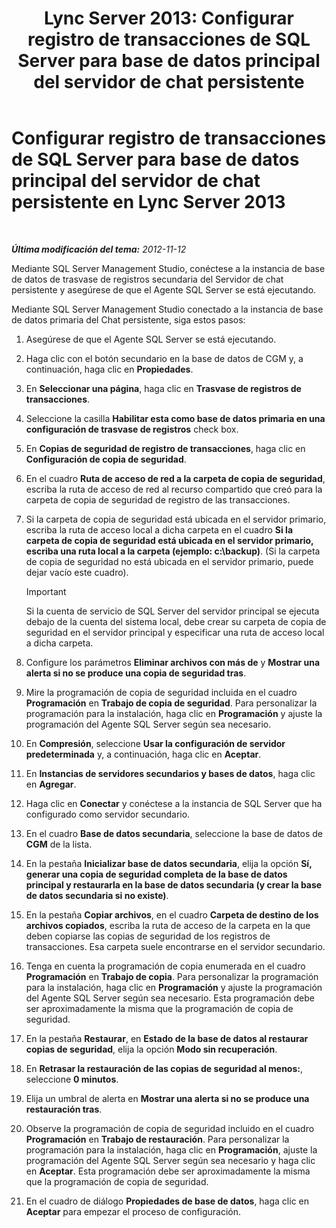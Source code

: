 ﻿---
title: 'Lync Server 2013: Configurar registro de transacciones de SQL Server para base de datos principal del servidor de chat persistente'
TOCTitle: Configurar registro de transacciones de SQL Server para base de datos principal del servidor de chat persistente
ms:assetid: 088ea1c2-d592-4a11-b3b8-f1e2f8beae93
ms:mtpsurl: https://technet.microsoft.com/es-es/library/JJ204653(v=OCS.15)
ms:contentKeyID: 48274350
ms.date: 01/07/2017
mtps_version: v=OCS.15
ms.translationtype: HT
---

# Configurar registro de transacciones de SQL Server para base de datos principal del servidor de chat persistente en Lync Server 2013

 

_**Última modificación del tema:** 2012-11-12_

Mediante SQL Server Management Studio, conéctese a la instancia de base de datos de trasvase de registros secundaria del Servidor de chat persistente y asegúrese de que el Agente SQL Server se está ejecutando.

Mediante SQL Server Management Studio conectado a la instancia de base de datos primaria del Chat persistente, siga estos pasos:

1.  Asegúrese de que el Agente SQL Server se está ejecutando.

2.  Haga clic con el botón secundario en la base de datos de CGM y, a continuación, haga clic en **Propiedades**.

3.  En **Seleccionar una página**, haga clic en **Trasvase de registros de transacciones**.

4.  Seleccione la casilla **Habilitar esta como base de datos primaria en una configuración de trasvase de registros** check box.

5.  En **Copias de seguridad de registro de transacciones**, haga clic en **Configuración de copia de seguridad**.

6.  En el cuadro **Ruta de acceso de red a la carpeta de copia de seguridad**, escriba la ruta de acceso de red al recurso compartido que creó para la carpeta de copia de seguridad de registro de las transacciones.

7.  Si la carpeta de copia de seguridad está ubicada en el servidor primario, escriba la ruta de acceso local a dicha carpeta en el cuadro **Si la carpeta de copia de seguridad está ubicada en el servidor primario, escriba una ruta local a la carpeta (ejemplo: c:\\backup)**. (Si la carpeta de copia de seguridad no está ubicada en el servidor primario, puede dejar vacío este cuadro).
    
    > [!IMPORTANT]  
    > Si la cuenta de servicio de SQL Server del servidor principal se ejecuta debajo de la cuenta del sistema local, debe crear su carpeta de copia de seguridad en el servidor principal y especificar una ruta de acceso local a dicha carpeta.
    


8.  Configure los parámetros **Eliminar archivos con más de** y **Mostrar una alerta si no se produce una copia de seguridad tras**.

9.  Mire la programación de copia de seguridad incluida en el cuadro **Programación** en **Trabajo de copia de seguridad**. Para personalizar la programación para la instalación, haga clic en **Programación** y ajuste la programación del Agente SQL Server según sea necesario.

10. En **Compresión**, seleccione **Usar la configuración de servidor predeterminada** y, a continuación, haga clic en **Aceptar**.

11. En **Instancias de servidores secundarios y bases de datos**, haga clic en **Agregar**.

12. Haga clic en **Conectar** y conéctese a la instancia de SQL Server que ha configurado como servidor secundario.

13. En el cuadro **Base de datos secundaria**, seleccione la base de datos de **CGM** de la lista.

14. En la pestaña **Inicializar base de datos secundaria**, elija la opción **Sí, generar una copia de seguridad completa de la base de datos principal y restaurarla en la base de datos secundaria (y crear la base de datos secundaria si no existe)**.

15. En la pestaña **Copiar archivos**, en el cuadro **Carpeta de destino de los archivos copiados**, escriba la ruta de acceso de la carpeta en la que deben copiarse las copias de seguridad de los registros de transacciones. Esa carpeta suele encontrarse en el servidor secundario.

16. Tenga en cuenta la programación de copia enumerada en el cuadro **Programación** en **Trabajo de copia**. Para personalizar la programación para la instalación, haga clic en **Programación** y ajuste la programación del Agente SQL Server según sea necesario. Esta programación debe ser aproximadamente la misma que la programación de copia de seguridad.

17. En la pestaña **Restaurar**, en **Estado de la base de datos al restaurar copias de seguridad**, elija la opción **Modo sin recuperación**.

18. En **Retrasar la restauración de las copias de seguridad al menos:**, seleccione **0 minutos**.

19. Elija un umbral de alerta en **Mostrar una alerta si no se produce una restauración tras**.

20. Observe la programación de copia de seguridad incluido en el cuadro **Programación** en **Trabajo de restauración**. Para personalizar la programación para la instalación, haga clic en **Programación**, ajuste la programación del Agente SQL Server según sea necesario y haga clic en **Aceptar**. Esta programación debe ser aproximadamente la misma que la programación de copia de seguridad.

21. En el cuadro de diálogo **Propiedades de base de datos**, haga clic en **Aceptar** para empezar el proceso de configuración.


